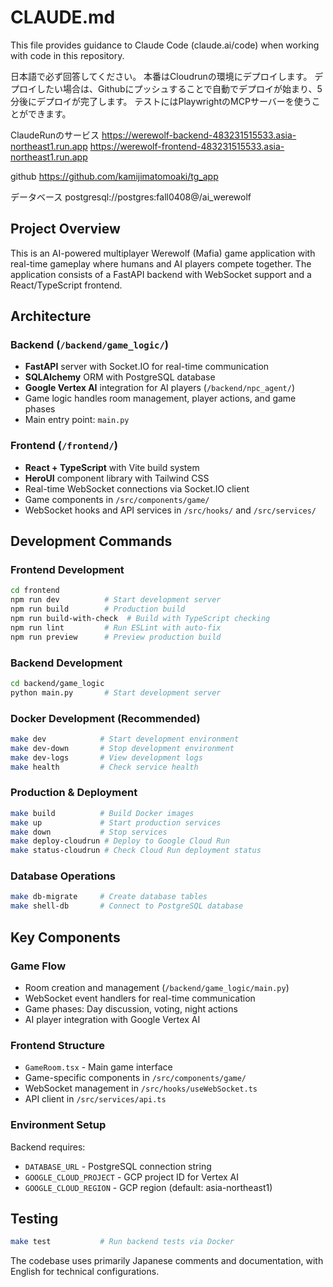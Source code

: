 # CLAUDE.md

This file provides guidance to Claude Code (claude.ai/code) when working with code in this repository.

日本語で必ず回答してください。
本番はCloudrunの環境にデプロイします。
デプロイしたい場合は、Githubにプッシュすることで自動でデプロイが始まり、5分後にデプロイが完了します。
テストにはPlaywrightのMCPサーバーを使うことができます。

ClaudeRunのサービス
https://werewolf-backend-483231515533.asia-northeast1.run.app
https://werewolf-frontend-483231515533.asia-northeast1.run.app

github
https://github.com/kamijimatomoaki/tg_app

データベース
postgresql://postgres:fall0408@/ai_werewolf

## Project Overview

This is an AI-powered multiplayer Werewolf (Mafia) game application with real-time gameplay where humans and AI players compete together. The application consists of a FastAPI backend with WebSocket support and a React/TypeScript frontend.

## Architecture

### Backend (`/backend/game_logic/`)
- **FastAPI** server with Socket.IO for real-time communication
- **SQLAlchemy** ORM with PostgreSQL database
- **Google Vertex AI** integration for AI players (`/backend/npc_agent/`)
- Game logic handles room management, player actions, and game phases
- Main entry point: `main.py`

### Frontend (`/frontend/`)
- **React + TypeScript** with Vite build system
- **HeroUI** component library with Tailwind CSS
- Real-time WebSocket connections via Socket.IO client
- Game components in `/src/components/game/`
- WebSocket hooks and API services in `/src/hooks/` and `/src/services/`

## Development Commands

### Frontend Development
```bash
cd frontend
npm run dev          # Start development server
npm run build        # Production build
npm run build-with-check  # Build with TypeScript checking
npm run lint         # Run ESLint with auto-fix
npm run preview      # Preview production build
```

### Backend Development
```bash
cd backend/game_logic
python main.py       # Start development server
```

### Docker Development (Recommended)
```bash
make dev            # Start development environment
make dev-down       # Stop development environment
make dev-logs       # View development logs
make health         # Check service health
```

### Production & Deployment
```bash
make build          # Build Docker images
make up             # Start production services
make down           # Stop services
make deploy-cloudrun # Deploy to Google Cloud Run
make status-cloudrun # Check Cloud Run deployment status
```

### Database Operations
```bash
make db-migrate     # Create database tables
make shell-db       # Connect to PostgreSQL database
```

## Key Components

### Game Flow
- Room creation and management (`/backend/game_logic/main.py`)
- WebSocket event handlers for real-time communication
- Game phases: Day discussion, voting, night actions
- AI player integration with Google Vertex AI

### Frontend Structure
- `GameRoom.tsx` - Main game interface
- Game-specific components in `/src/components/game/`
- WebSocket management in `/src/hooks/useWebSocket.ts`
- API client in `/src/services/api.ts`

### Environment Setup
Backend requires:
- `DATABASE_URL` - PostgreSQL connection string
- `GOOGLE_CLOUD_PROJECT` - GCP project ID for Vertex AI
- `GOOGLE_CLOUD_REGION` - GCP region (default: asia-northeast1)

## Testing
```bash
make test           # Run backend tests via Docker
```

The codebase uses primarily Japanese comments and documentation, with English for technical configurations.